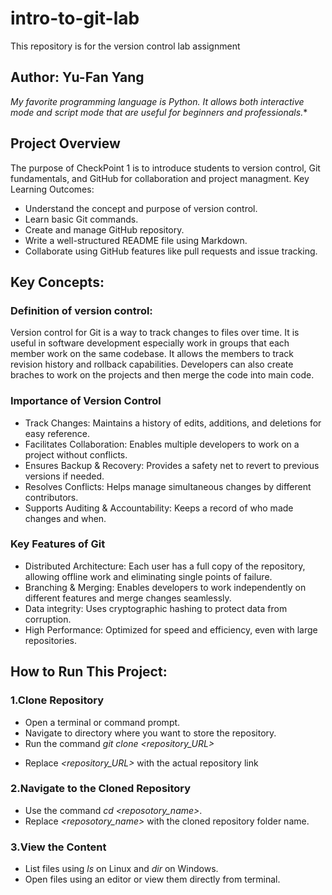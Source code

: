 # intro-to-git-lab
This repository is for the version control lab assignment

## Author: Yu-Fan Yang
*My favorite programming language is Python. It allows both interactive mode and script mode that are useful for beginners and professionals.**

## Project Overview
The purpose of CheckPoint 1 is to introduce students to version control, Git fundamentals, and GitHub for collaboration and project managment.
Key Learning Outcomes:
- Understand the concept and purpose of version control.
- Learn basic Git commands.
- Create and manage GitHub repository.
- Write a well-structured README file using Markdown.
- Collaborate using GitHub features like pull requests and issue tracking.

## Key Concepts:

### Definition of version control:
Version control for Git is a way to track changes to files over time. It is useful in software development especially work in groups that each member work on the same codebase. It allows the members to track revision history and rollback capabilities. Developers can also create braches to work on the projects and then merge the code into main code.

### Importance of Version Control
- Track Changes: Maintains a history of edits, additions, and deletions for easy reference.
- Facilitates Collaboration: Enables multiple developers to work on a project without conflicts.
- Ensures Backup & Recovery: Provides a safety net to revert to previous versions if needed.
- Resolves Conflicts: Helps manage simultaneous changes by different contributors.
- Supports Auditing & Accountability: Keeps a record of who made changes and when.

### Key Features of Git
- Distributed Architecture: Each user has a full copy of the repository, allowing offline work and eliminating single points of failure.
- Branching & Merging: Enables developers to work independently on different features and merge changes seamlessly.
- Data integrity: Uses cryptographic hashing to protect data from corruption.
- High Performance: Optimized for speed and efficiency, even with large repositories.

## How to Run This Project:
### 1.Clone Repository
- Open a terminal or command prompt.
- Navigate to directory where you want to store the repository.
- Run the command _git clone <repository_URL>_
* Replace _<repository_URL>_ with the actual repository link

### 2.Navigate to the Cloned Repository
- Use the command _cd <reposotory_name>_.
- Replace _<reposotory_name>_ with the cloned repository folder name.

### 3.View the Content
- List files using _ls_ on Linux and _dir_ on Windows.
- Open files using an editor or view them directly from terminal.


